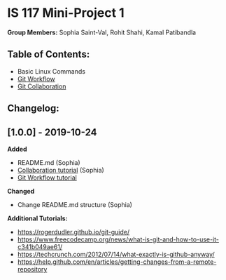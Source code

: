# IS 117 Mini-Project 1

**Group Members:** Sophia Saint-Val, Rohit Shahi, Kamal Patibandla

Table of Contents:
-------------------
+ Basic Linux Commands
+ [Git Workflow](https://github.com/stval98/is117_miniproject1/blob/master/gitflow.md)
+ [Git Collaboration](https://github.com/stval98/is117_miniproject1/blob/master/collaboration.md) 

Changelog:
-------------
## [1.0.0] - 2019-10-24
**Added**
- README.md (Sophia)
- [Collaboration tutorial](https://github.com/stval98/is117_miniproject1/blob/master/collaboration.md) (Sophia)
- [Git Workflow tutorial](https://github.com/stval98/is117_miniproject1/blob/master/gitflow.md)


**Changed**
- Change README.md structure (Sophia)


**Additional Tutorials:**
- https://rogerdudler.github.io/git-guide/
- https://www.freecodecamp.org/news/what-is-git-and-how-to-use-it-c341b049ae61/
- https://techcrunch.com/2012/07/14/what-exactly-is-github-anyway/
- https://help.github.com/en/articles/getting-changes-from-a-remote-repository


